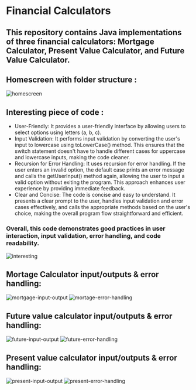 # Financial Calculators
## This repository contains Java implementations of three financial calculators: Mortgage Calculator, Present Value Calculator, and Future Value Calculator.

## Homescreen with folder structure : 
![homescreen](https://github.com/twentyfive21/financial-calculators/assets/107441301/6e169ca6-ef95-42c6-b413-d0491c025ec3)
## Interesting piece of code : 
- User-Friendly: It provides a user-friendly interface by allowing users to select options using letters (a, b, c).
- Input Validation: It performs input validation by converting the user's input to lowercase using toLowerCase() method. This ensures that the switch statement doesn't have to handle different cases for uppercase and lowercase inputs, making the code cleaner.
- Recursion for Error Handling: It uses recursion for error handling. If the user enters an invalid option, the default case prints an error message and calls the getUserInput() method again, allowing the user to input a valid option without exiting the program. This approach enhances user experience by providing immediate feedback.
- Clear and Concise: The code is concise and easy to understand. It presents a clear prompt to the user, handles input validation and error cases effectively, and calls the appropriate methods based on the user's choice, making the overall program flow straightforward and efficient.

### Overall, this code demonstrates good practices in user interaction, input validation, error handling, and code readability.
![interesting](https://github.com/twentyfive21/financial-calculators/assets/107441301/b8eaf389-e3e5-4291-b250-1028f246c7a4)
## Mortage Calculator input/outputs & error handling: 
![mortgage-input-output](https://github.com/twentyfive21/financial-calculators/assets/107441301/624ad01d-5997-4a81-a67d-677feaef069f)
![mortage-error-handling](https://github.com/twentyfive21/financial-calculators/assets/107441301/b3bc2314-e3bb-43b4-9951-88f7133dbe95)
## Future value calculator input/outputs & error handling: 
![future-input-output](https://github.com/twentyfive21/financial-calculators/assets/107441301/5efb1321-972d-4712-9ffe-319f1536d8b9)
![future-error-handling](https://github.com/twentyfive21/financial-calculators/assets/107441301/385307b8-dea5-4da3-82a5-afa994ff2b2e)
## Present value calculator input/outputs & error handling: 
![present-input-output](https://github.com/twentyfive21/financial-calculators/assets/107441301/dac4d62c-81db-4505-bcf7-da52545761c5)
![present-error-handling](https://github.com/twentyfive21/financial-calculators/assets/107441301/5cdadb86-423c-43f0-9062-74fb74984811)
